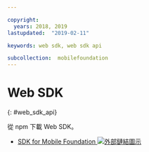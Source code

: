 ```yaml
---

copyright:
  years: 2018, 2019
lastupdated:  "2019-02-11"

keywords: web sdk, web sdk api

subcollection:  mobilefoundation
---
```


#	Web SDK
{: #web_sdk_api}

從 npm 下載 Web SDK。

* [SDK for Mobile Foundation ![外部鏈結圖示](../../icons/launch-glyph.svg "外部鏈結圖示")](https://www.npmjs.com/package/ibm-mfp-web-sdk)

